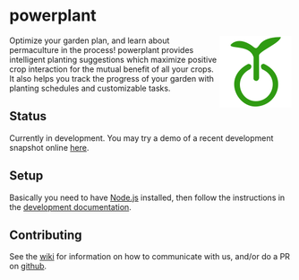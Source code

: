 # powerplant

<img style="float: right;" src="/dist/images/logo/logo_128.png">

Optimize your garden plan, and learn about permaculture in the process! powerplant provides intelligent planting suggestions which maximize positive crop interaction for the mutual benefit of all your crops. It also helps you track the progress of your garden with planting schedules and customizable tasks.

## Status

Currently in development. You may try a demo of a recent development snapshot online [here](http://demo.powerplant.software).

## Setup

Basically you need to have [Node.js](https://nodejs.org/en/) installed, then follow the instructions in the [development documentation](https://ecohackerfarm.github.io/powerplant/generated/index.html#toc1__anchor).

## Contributing

See the [wiki](https://wiki.ecohackerfarm.org/powerplant:start) for information on how to communicate with us, and/or do a PR on [github](https://github.com/Ecohackerfarm/powerplant).
